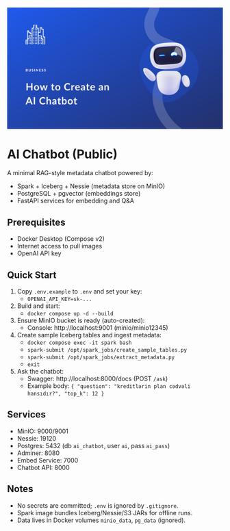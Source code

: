 ![image_alt](https://github.com/KhayyamG/ai-chatbot-public/blob/15fe8b3aa105ceb719e27d3cc46a8307db024b60/ai_chatbot.jpg)
# AI Chatbot (Public)

A minimal RAG-style metadata chatbot powered by:
- Spark + Iceberg + Nessie (metadata store on MinIO)
- PostgreSQL + pgvector (embeddings store)
- FastAPI services for embedding and Q&A

## Prerequisites
- Docker Desktop (Compose v2)
- Internet access to pull images
- OpenAI API key

## Quick Start
1. Copy `.env.example` to `.env` and set your key:
   - `OPENAI_API_KEY=sk-...`
2. Build and start:
   - `docker compose up -d --build`
3. Ensure MinIO bucket is ready (auto-created):
   - Console: http://localhost:9001 (minio/minio12345)
4. Create sample Iceberg tables and ingest metadata:
   - `docker compose exec -it spark bash`
   - `spark-submit /opt/spark_jobs/create_sample_tables.py`
   - `spark-submit /opt/spark_jobs/extract_metadata.py`
   - `exit`
5. Ask the chatbot:
   - Swagger: http://localhost:8000/docs (POST `/ask`)
   - Example body:
     `{ "question": "kreditlərin plan cədvəli hansıdır?", "top_k": 12 }`

## Services
- MinIO: 9000/9001
- Nessie: 19120
- Postgres: 5432 (db `ai_chatbot`, user `ai`, pass `ai_pass`)
- Adminer: 8080
- Embed Service: 7000
- Chatbot API: 8000

## Notes
- No secrets are committed; `.env` is ignored by `.gitignore`.
- Spark image bundles Iceberg/Nessie/S3 JARs for offline runs.
- Data lives in Docker volumes `minio_data`, `pg_data` (ignored).


